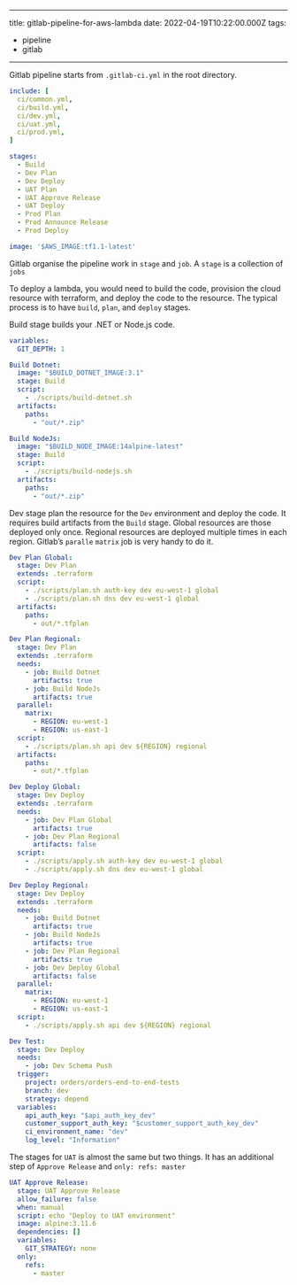 
---
title: gitlab-pipeline-for-aws-lambda
date: 2022-04-19T10:22:00.000Z
tags:
  - pipeline
  - gitlab
---

Gitlab pipeline starts from `.gitlab-ci.yml` in the root directory.

```yaml
include: [
  ci/common.yml,
  ci/build.yml,
  ci/dev.yml,
  ci/uat.yml,
  ci/prod.yml,
]

stages:
  - Build
  - Dev Plan
  - Dev Deploy
  - UAT Plan
  - UAT Approve Release
  - UAT Deploy
  - Prod Plan
  - Prod Announce Release
  - Prod Deploy

image: '$AWS_IMAGE:tf1.1-latest'
```

Gitlab organise the pipeline work in `stage` and `job`. A `stage` is a collection of `jobs`

To deploy a lambda, you would need to build the code, provision the cloud resource with terraform, and deploy the code to the resource. The typical process is to have `build`, `plan`, and `deploy` stages.

Build stage builds your .NET or Node.js code.

```yaml
variables:
  GIT_DEPTH: 1

Build Dotnet:
  image: "$BUILD_DOTNET_IMAGE:3.1"
  stage: Build
  script:
    - ./scripts/build-dotnet.sh
  artifacts:
    paths:
      - "out/*.zip"

Build NodeJs:
  image: "$BUILD_NODE_IMAGE:14alpine-latest"
  stage: Build
  script:
    - ./scripts/build-nodejs.sh
  artifacts:
    paths:
      - "out/*.zip"
```

Dev stage plan the resource for the `Dev` environment and deploy the code. It requires build artifacts from the `Build` stage. Global resources are those deployed only once. Regional resources are deployed multiple times in each region. Gitlab’s `paralle` `matrix` job is very handy to do it.

```yaml
Dev Plan Global:
  stage: Dev Plan
  extends: .terraform
  script:
    - ./scripts/plan.sh auth-key dev eu-west-1 global
    - ./scripts/plan.sh dns dev eu-west-1 global
  artifacts:
    paths:
      - out/*.tfplan

Dev Plan Regional:
  stage: Dev Plan
  extends: .terraform
  needs:
    - job: Build Dotnet
      artifacts: true
    - job: Build NodeJs
      artifacts: true
  parallel:
    matrix:
      - REGION: eu-west-1
      - REGION: us-east-1
  script:
    - ./scripts/plan.sh api dev ${REGION} regional
  artifacts:
    paths:
      - out/*.tfplan

Dev Deploy Global:
  stage: Dev Deploy
  extends: .terraform
  needs:
    - job: Dev Plan Global
      artifacts: true
    - job: Dev Plan Regional
      artifacts: false
  script:
    - ./scripts/apply.sh auth-key dev eu-west-1 global
    - ./scripts/apply.sh dns dev eu-west-1 global

Dev Deploy Regional:
  stage: Dev Deploy
  extends: .terraform
  needs:
    - job: Build Dotnet
      artifacts: true
    - job: Build NodeJs
      artifacts: true
    - job: Dev Plan Regional
      artifacts: true
    - job: Dev Deploy Global
      artifacts: false
  parallel:
    matrix:
      - REGION: eu-west-1
      - REGION: us-east-1
  script:
    - ./scripts/apply.sh api dev ${REGION} regional

Dev Test:
  stage: Dev Deploy
  needs:
    - job: Dev Schema Push
  trigger:
    project: orders/orders-end-to-end-tests
    branch: dev
    strategy: depend
  variables:
    api_auth_key: "$api_auth_key_dev"
    customer_support_auth_key: "$customer_support_auth_key_dev"
    ci_environment_name: "dev"
    log_level: "Information"
```

The stages for `UAT` is almost the same but two things. It has an additional step of `Approve Release` and `only: refs: master`

```yaml
UAT Approve Release:
  stage: UAT Approve Release
  allow_failure: false
  when: manual
  script: echo "Deploy to UAT environment"
  image: alpine:3.11.6
  dependencies: []
  variables:
    GIT_STRATEGY: none
  only:
    refs:
      - master
```

